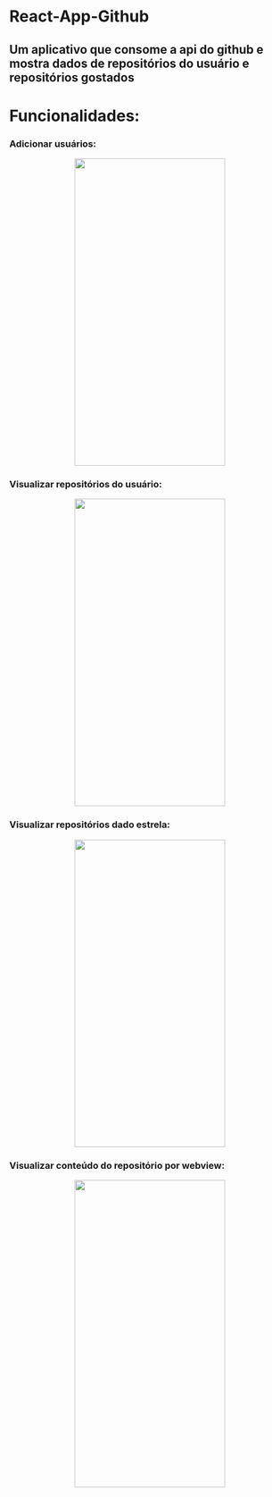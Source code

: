 # React-App-Github
## Um aplicativo que consome a api do github e mostra dados de repositórios do usuário e repositórios gostados

# Funcionalidades:

### Adicionar usuários:

<p align="center">
  <img width=270 height=550 src="https://i.imgur.com/Orf0W1S.png?1">
</p>

### Visualizar repositórios do usuário:

<p align="center">
  <img width=270 height=550 src="https://i.imgur.com/8rKPY8n.png?1">
</p>

### Visualizar repositórios dado estrela:

<p align="center">
  <img width=270 height=550 src="https://i.imgur.com/CNaZ5QH.png?2">
</p>

### Visualizar conteúdo do repositório por webview:

<p align="center">
  <img width=270 height=550 src="https://i.imgur.com/wx0M0ys.png?2">
</p>
